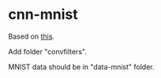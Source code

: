 # cnn-mnist

Based on [this](https://github.com/Newmu/Theano-Tutorials/blob/master/5_convolutional_net.py).

Add folder "convfilters".

MNIST data should be in "data-mnist" folder.
